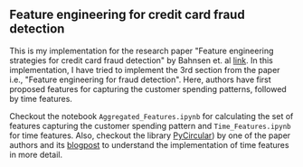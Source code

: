 ## Feature engineering for credit card fraud detection

This is my implementation for the research paper "Feature engineering strategies for credit card fraud detection" by Bahnsen et. al [link](https://www.sciencedirect.com/science/article/abs/pii/S0957417415008386). In this implementation, I have tried to implement the 3rd section from the paper i.e., "Feature engineering for fraud detection". Here, authors have first proposed features for capturing the customer spending patterns, followed by time features.

Checkout the notebook `Aggregated_Features.ipynb` for calculating the set of features capturing the customer spending pattern and `Time_Features.ipynb` for time features. Also, checkout the library [PyCircular](https://github.com/albahnsen/pycircular)) by one of the paper authors and its [blogpost](https://towardsdatascience.com/introducing-pycircular-a-python-library-for-circular-data-analysis-bfd696a6a42b) to understand the implementation of time features in more detail.



